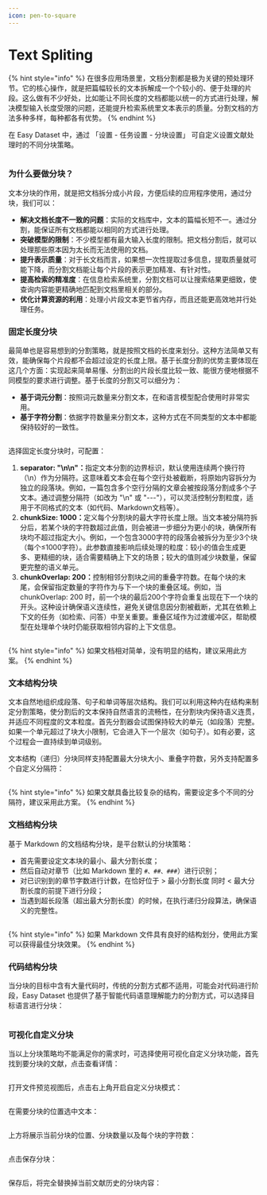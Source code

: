 ```yaml
---
icon: pen-to-square
---
```


# Text Spliting

{% hint style="info" %}
在很多应用场景里，文档分割都是极为关键的预处理环节。它的核心操作，就是把篇幅较长的文本拆解成一个个较小的、便于处理的片段。这么做有不少好处，比如能让不同长度的文档都能以统一的方式进行处理，解决模型输入长度受限的问题，还能提升检索系统里文本表示的质量。分割文档的方法多种多样，每种都各有优势。
{% endhint %}

在 Easy Dataset 中，通过 「设置 - 任务设置 - 分块设置」 可自定义设置文献处理时的不同分块策略。

<figure><img src="../.gitbook/assets/image (6).png" alt=""><figcaption></figcaption></figure>

### 为什么要做分块？

文本分块的作用，就是把文档拆分成小片段，方便后续的应用程序使用，通过分块，我们可以：

* **解决文档长度不一致的问题**：实际的文档库中，文本的篇幅长短不一。通过分割，能保证所有文档都能以相同的方式进行处理。
* **突破模型的限制**：不少模型都有最大输入长度的限制。把文档分割后，就可以处理那些原本因为太长而无法使用的文档。
* **提升表示质量**：对于长文档而言，如果想一次性提取过多信息，提取质量就可能下降，而分割文档能让每个片段的表示更加精准、有针对性。
* **提高检索的精准度**：在信息检索系统里，分割文档可以让搜索结果更细致，使查询内容能更精确地匹配到文档里相关的部分。
* **优化计算资源的利用**：处理小片段文本更节省内存，而且还能更高效地并行处理任务。

### 固定长度分块

最简单也是容易想到的分割策略，就是按照文档的长度来划分。这种方法简单又有效，能确保每个片段都不会超过设定的长度上限。基于长度分割的优势主要体现在这几个方面：实现起来简单易懂、分割出的片段长度比较一致、能很方便地根据不同模型的要求进行调整。基于长度的分割又可以细分为：

* **基于词元分割**：按照词元数量来分割文本，在和语言模型配合使用时非常实用。
* **基于字符分割**：依据字符数量来分割文本，这种方式在不同类型的文本中都能保持较好的一致性。

<figure><img src="../.gitbook/assets/image (7).png" alt=""><figcaption></figcaption></figure>

选择固定长度分块时，可配置：

1. **separator: "\n\n"：**&#x6307;定文本分割的边界标识，默认使用连续两个换行符（\n）作为分隔符。这意味着文本会在每个空行处被截断，将原始内容拆分为独立的段落块。例如，一篇包含多个空行分隔的文章会被按段落分割成多个子文本。通过调整分隔符（如改为 "\n" 或 "---"），可以灵活控制分割粒度，适用于不同格式的文本（如代码、Markdown文档等）。
2. **chunkSize: 1000：**&#x5B9A;义每个分割块的最大字符长度上限。当文本被分隔符拆分后，若某个块的字符数超过此值，则会被进一步细分为更小的块，确保所有块均不超过指定大小。例如，一个包含3000字符的段落会被拆分为至少3个块（每个≤1000字符）。此参数直接影响后续处理的粒度：较小的值会生成更多、更精细的块，适合需要精确上下文的场景；较大的值则减少块数量，保留更完整的语义单元。
3. **chunkOverlap: 200：**&#x63A7;制相邻分割块之间的重叠字符数。在每个块的末尾，会保留指定数量的字符作为与下一个块的重叠区域。例如，当 chunkOverlap: 200 时，前一个块的最后200个字符会重复出现在下一个块的开头。这种设计确保语义连续性，避免关键信息因分割被截断，尤其在依赖上下文的任务（如检索、问答）中至关重要。重叠区域作为过渡缓冲区，帮助模型在处理单个块时仍能获取相邻内容的上下文信息。

<figure><img src="../.gitbook/assets/image (8).png" alt=""><figcaption></figcaption></figure>

{% hint style="info" %}
如果文档相对简单，没有明显的结构，建议采用此方案。
{% endhint %}

### 文本结构分块

文本自然地组织成段落、句子和单词等层次结构。我们可以利用这种内在结构来制定分割策略，使分割后的文本保持自然语言的流畅性，在分割块内保持语义连贯，并适应不同程度的文本粒度。首先分割器会试图保持较大的单元（如段落）完整。如果一个单元超过了块大小限制，它会进入下一个层次（如句子）。如有必要，这个过程会一直持续到单词级别。

文本结构（递归）分块同样支持配置最大分块大小、重叠字符数，另外支持配置多个自定义分隔符：

<figure><img src="../.gitbook/assets/image (9).png" alt=""><figcaption></figcaption></figure>

{% hint style="info" %}
如果文献具备比较复杂的结构，需要设定多个不同的分隔符，建议采用此方案。
{% endhint %}

### 文档结构分块

基于 Markdown 的文档结构分块，是平台默认的分块策略：

* 首先需要设定文本块的最小、最大分割长度；
* 然后自动对章节（比如 Markdown 里的 `#、##、###`）进行识别；
* 对已识别到的章节字数进行计数，在恰好位于 > 最小分割长度 同时 < 最大分割长度的前提下进行分段；
* 当遇到超长段落（超出最大分割长度）的时候，在执行递归分段算法，确保语义的完整性。

<figure><img src="../.gitbook/assets/image (10).png" alt=""><figcaption></figcaption></figure>

{% hint style="info" %}
如果 Markdown 文件具有良好的结构划分，使用此方案可以获得最佳分块效果。
{% endhint %}

### 代码结构分块

当分块的目标中含有大量代码时，传统的分割方式都不适用，可能会对代码进行阶段，Easy Dataset 也提供了基于智能代码语意理解能力的分割方式，可以选择目标语言进行分块：

<figure><img src="../.gitbook/assets/image (11).png" alt=""><figcaption></figcaption></figure>

### 可视化自定义分块

当以上分块策略均不能满足你的需求时，可选择使用可视化自定义分块功能，首先找到要分块的文献，点击查看详情：

<figure><img src="../.gitbook/assets/image (12).png" alt=""><figcaption></figcaption></figure>

打开文件预览视图后，点击右上角开启自定义分块模式：

<figure><img src="../.gitbook/assets/image (13).png" alt=""><figcaption></figcaption></figure>

在需要分块的位置选中文本：

<figure><img src="../.gitbook/assets/image (14).png" alt=""><figcaption></figcaption></figure>

上方将展示当前分块的位置、分块数量以及每个块的字符数：

<figure><img src="../.gitbook/assets/image (15).png" alt=""><figcaption></figcaption></figure>

点击保存分块：

<figure><img src="../.gitbook/assets/image (16).png" alt=""><figcaption></figcaption></figure>

保存后，将完全替换掉当前文献历史的分块内容：

<figure><img src="../.gitbook/assets/image (96).png" alt=""><figcaption></figcaption></figure>
